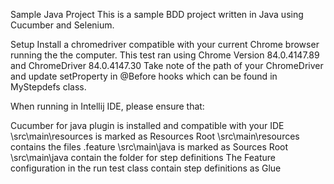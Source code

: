 Sample Java Project
This is a sample BDD project written in Java using Cucumber and Selenium.

Setup
Install a chromedriver compatible with your current Chrome browser running the the computer. 
This test ran using Chrome Version 84.0.4147.89 and ChromeDriver 84.0.4147.30
Take note of the path of your ChromeDriver and update setProperty in @Before hooks which can be found in MyStepdefs class.

When running in Intellij IDE, please ensure that:

Cucumber for java plugin is installed and compatible with your IDE
\src\main\resources is marked as Resources Root
\src\main\resources contains the files .feature
\src\main\java is marked as Sources Root
\src\main\java contain the folder for step definitions
The Feature configuration in the run test class contain step definitions as Glue



